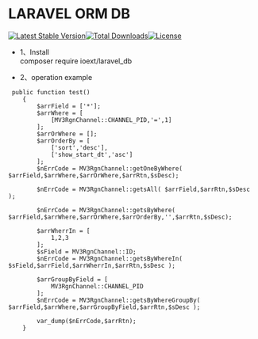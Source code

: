 # LARAVEL ORM DB
[![Latest Stable Version](https://poser.pugx.org/moext/core/v/stable)](https://packagist.org/packages/moext/core)[![Total Downloads](https://poser.pugx.org/moext/core/downloads)](https://packagist.org/packages/moext/core)[![License](https://poser.pugx.org/moext/core/license)](https://packagist.org/packages/moext/core)

* 1、Install  
composer require ioext/laravel_db  

* 2、operation example

```
 public function test()
    {
        $arrField = ['*'];
        $arrWhere = [
            [MV3RgnChannel::CHANNEL_PID,'=',1]
        ];
        $arrOrWhere = [];
        $arrOrderBy = [
            ['sort','desc'],
            ['show_start_dt','asc']
        ];
        $nErrCode = MV3RgnChannel::getOneByWhere( $arrField,$arrWhere,$arrOrWhere,$arrRtn,$sDesc);

        $nErrCode = MV3RgnChannel::getsAll( $arrField,$arrRtn,$sDesc );

        $nErrCode = MV3RgnChannel::getsByWhere( $arrField,$arrWhere,$arrOrWhere,$arrOrderBy,'',$arrRtn,$sDesc);

        $arrWherrIn = [
            1,2,3
        ];
        $sField = MV3RgnChannel::ID;
        $nErrCode = MV3RgnChannel::getsByWhereIn( $sField,$arrField,$arrWherrIn,$arrRtn,$sDesc );

        $arrGroupByField = [
            MV3RgnChannel::CHANNEL_PID
        ];
        $nErrCode = MV3RgnChannel::getsByWhereGroupBy( $arrField,$arrWhere,$arrGroupByField,$arrRtn,$sDesc );

        var_dump($nErrCode,$arrRtn);
    }
```